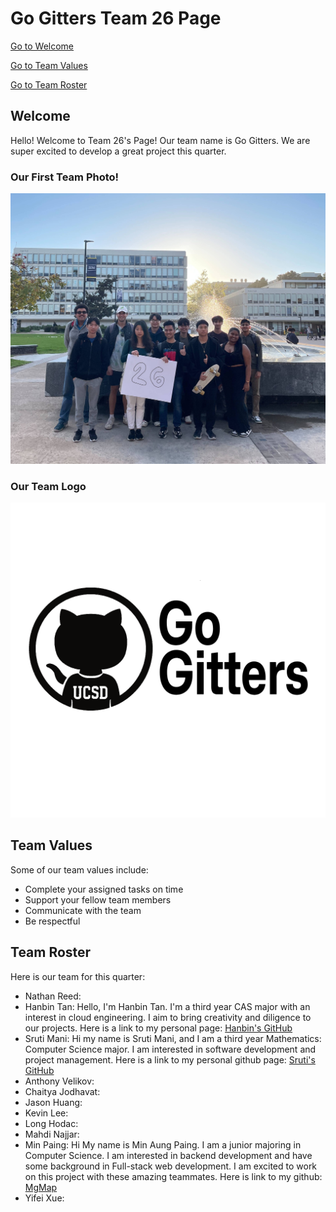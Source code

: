 # Go Gitters Team 26 Page

[Go to Welcome](#welcome)

[Go to Team Values](#team-values)

[Go to Team Roster](#team-roster)

## Welcome
Hello! Welcome to Team 26's Page! Our team name is Go Gitters. We are super excited to develop a great project this quarter.

### Our First Team Photo!
![Team Image](./teambonding.jpg)

### Our Team Logo
![Team Logo](./branding.png)

## Team Values
Some of our team values include: 

- Complete your assigned tasks on time
- Support your fellow team members 
- Communicate with the team
- Be respectful

## Team Roster
Here is our team for this quarter:

- Nathan Reed: 
- Hanbin Tan: Hello, I'm Hanbin Tan. I'm a third year CAS major with an interest in cloud engineering. I aim to bring creativity and diligence to our projects.  Here is a link to my personal  page: [Hanbin's GitHub](https://hanbintan.com)
- Sruti Mani: Hi my name is Sruti Mani, and I am a third year Mathematics: Computer Science major. I am interested in software development and project management. Here is a link to my personal github page: [Sruti's GitHub](https://github.com/srutimani)
- Anthony Velikov:
- Chaitya Jodhavat:
- Jason Huang:
- Kevin Lee:
- Long Hodac:
- Mahdi Najjar: 
- Min Paing: Hi My name is Min Aung Paing. I am a junior majoring in Computer Science. I am interested in backend development and have some background in Full-stack web development. I am excited to work on this project with these amazing teammates. Here is link to my github: [MgMap](https://github.com/MgMap)
- Yifei Xue: 
